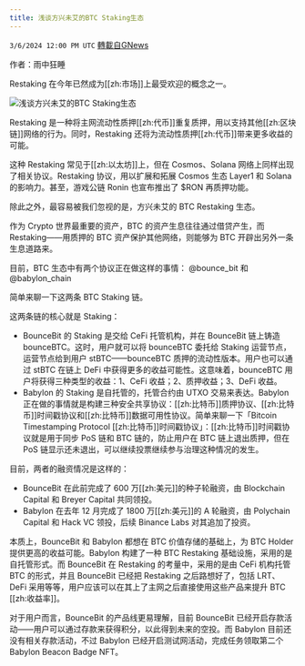 ```yaml
---
title: 浅谈方兴未艾的BTC Staking生态
---
```

`3/6/2024 12:00 PM UTC` [轉載自GNews](https://gnews.org/articles/2370502)

作者：雨中狂睡

Restaking 在今年已然成为[[zh:市场]]上最受欢迎的概念之一。

![浅谈方兴未艾的BTC Staking生态](https://cdn-img.panewslab.com//panews/2022/3/6/images/9e4e98a962431fdf89158a17f61abe9d.jpeg "浅谈方兴未艾的BTC Staking生态")

Restaking 是一种将主网流动性质押[[zh:代币]]重复质押，用以支持其他[[zh:区块链]]网络的行为。同时，Restaking 还将为流动性质押[[zh:代币]]带来更多收益的可能。

这种 Restaking 常见于[[zh:以太坊]]上，但在 Cosmos、Solana 网络上同样出现了相关协议。Restaking 协议，用以扩展和拓展 Cosmos 生态 Layer1 和 Solana 的影响力。甚至，游戏公链 Ronin 也宣布推出了 $RON 再质押功能。

除此之外，最容易被我们忽视的是，方兴未艾的 BTC Restaking 生态。

作为 Crypto 世界最重要的资产，BTC 的资产生息往往通过借贷产生，而 Restaking——用质押的 BTC 资产保护其他网络，则能够为 BTC 开辟出另外一条生息道路来。

目前，BTC 生态中有两个协议正在做这样的事情： @bounce_bit 和 @babylon_chain

简单来聊一下这两条 BTC Staking 链。

这两条链的核心就是 Staking：
* BounceBit 的 Staking 是交给 CeFi 托管机构，并在 BounceBit 链上铸造 bounceBTC。这时，用户就可以将 bounceBTC 委托给 Staking 运营节点，运营节点给到用户 stBTC——bounceBTC 质押的流动性版本。用户也可以通过 stBTC 在链上 DeFi 中获得更多的收益可能性。这意味着，bounceBTC 用户将获得三种类型的收益：1、CeFi 收益；2、质押收益；3、DeFi 收益。
* Babylon 的 Staking 是自托管的，托管合约由 UTXO 交易来表达。Babylon 正在做的事情就是构建三种安全共享协议：[[zh:比特币]]质押协议、[[zh:比特币]]时间戳协议和[[zh:比特币]]数据可用性协议。简单来聊一下「Bitcoin Timestamping Protocol [[zh:比特币]]时间戳协议」：[[zh:比特币]]时间戳协议就是用于同步 PoS 链和 BTC 链的，防止用户在 BTC 链上退出质押，但在 PoS 链显示还未退出，可以继续投票继续参与治理这种情况的发生。

目前，两者的融资情况是这样的：
* BounceBit 在此前完成了 600 万[[zh:美元]]的种子轮融资，由 Blockchain Capital 和 Breyer Capital 共同领投。
* Babylon 在去年 12 月完成了 1800 万[[zh:美元]]的 A 轮融资，由 Polychain Capital 和 Hack VC 领投，后续 Binance Labs 对其追加了投资。

本质上，BounceBit 和 Babylon 都想在 BTC 价值存储的基础上，为 BTC Holder 提供更高的收益可能。Babylon 构建了一种 BTC Restaking 基础设施，采用的是自托管形式。而 BounceBit 在 Restaking 的考量中，采用的是由 CeFi 机构托管 BTC 的形式，并且 BounceBit 已经把 Restaking 之后路想好了，包括 LRT、DeFi 采用等等，用户应该可以在其上了主网之后直接使用这些产品来提升 BTC [[zh:收益率]]。

对于用户而言，BounceBit 的产品线更易理解，目前 BounceBit 已经开启存款活动——用户可以通过存款来获得积分，以此得到未来的空投。而 Babylon 目前还没有相关存款活动，不过 Babylon 已经开启测试网活动，完成任务领取第二个 Babylon Beacon Badge NFT。
